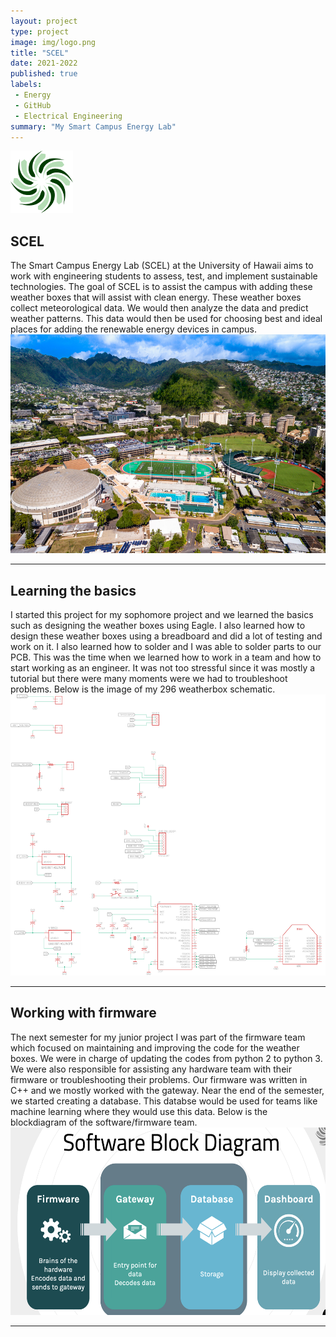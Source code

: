 ```yaml
---
layout: project
type: project
image: img/logo.png
title: "SCEL"
date: 2021-2022
published: true
labels:
 - Energy
 - GitHub
 - Electrical Engineering
summary: "My Smart Campus Energy Lab"
---
```


<img src="../img/logo.png">
<h2> SCEL </h2>
The Smart Campus Energy Lab (SCEL) at the University of Hawaii aims to work with engineering students to assess, test, and implement sustainable technologies. The goal of SCEL is to assist the campus with adding these weather boxes that will assist with clean energy. These weather boxes collect meteorological data. We would then analyze the data and predict weather patterns. This data would then be used for choosing best and ideal places for adding the renewable energy devices in campus.
<img src="../img/th.jpg" height = 350>
<hr>
<h2> Learning the basics </h2>
I started this project for my sophomore project and we learned the basics such as designing the weather boxes using Eagle. I also learned how to design these weather boxes using a breadboard and did a lot of testing and work on it. I also learned how to solder and I was able to solder parts to our PCB. This was the time when we learned how to work in a team and how to start working as an engineer. It was not too stressful since it was mostly a tutorial but there were many moments were we had to troubleshoot problems. Below is the image of my 296 weatherbox schematic.
<img src="../img/296schematic.png" height = 450>
<hr>
<h2> Working with firmware </h2>
The next semester for my junior project I was part of the firmware team which focused on maintaining and improving the code for the weather boxes. We were in charge of updating the codes from python 2 to python 3. We were also responsible for assisting any hardware team with their firmware or troubleshooting their problems. Our firmware was written in C++ and we mostly worked with the gateway. Near the end of the semester, we started creating a database. This databse would be used for teams like machine learning where they would use this data. Below is the blockdiagram of the software/firmware team.
<img src="../img/softwareblock.png" height = 300>
<hr>
